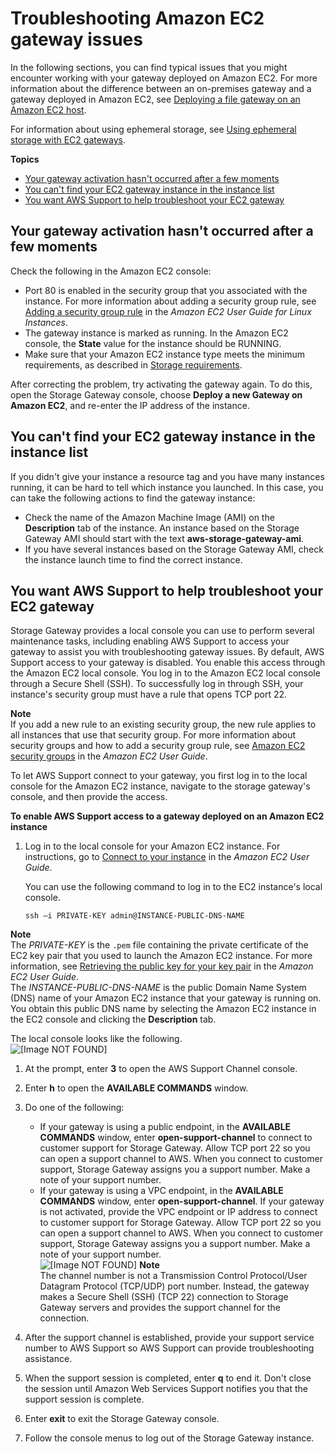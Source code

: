 # Troubleshooting Amazon EC2 gateway issues<a name="troubleshooting-EC2-gateway-issues"></a>

In the following sections, you can find typical issues that you might encounter working with your gateway deployed on Amazon EC2\. For more information about the difference between an on\-premises gateway and a gateway deployed in Amazon EC2, see [Deploying a file gateway on an Amazon EC2 host](ec2-gateway-file.md)\.

For information about using ephemeral storage, see [Using ephemeral storage with EC2 gateways](ManagingLocalStorage-common.md#ephemeral-disk-cache)\.

**Topics**
+ [Your gateway activation hasn't occurred after a few moments](#activation-issues)
+ [You can't find your EC2 gateway instance in the instance list](#find-instance)
+ [You want AWS Support to help troubleshoot your EC2 gateway](#EC2-EnableAWSSupportAccess)

## Your gateway activation hasn't occurred after a few moments<a name="activation-issues"></a>

Check the following in the Amazon EC2 console:
+ Port 80 is enabled in the security group that you associated with the instance\. For more information about adding a security group rule, see [Adding a security group rule](https://docs.aws.amazon.com/AWSEC2/latest/UserGuide/ec2-security-groups.html#adding-security-group-rule) in the *Amazon EC2 User Guide for Linux Instances*\.
+ The gateway instance is marked as running\. In the Amazon EC2 console, the **State** value for the instance should be RUNNING\.
+ Make sure that your Amazon EC2 instance type meets the minimum requirements, as described in [Storage requirements](Requirements.md#requirements-storage)\.

After correcting the problem, try activating the gateway again\. To do this, open the Storage Gateway console, choose **Deploy a new Gateway on Amazon EC2**, and re\-enter the IP address of the instance\.

## You can't find your EC2 gateway instance in the instance list<a name="find-instance"></a>

If you didn't give your instance a resource tag and you have many instances running, it can be hard to tell which instance you launched\. In this case, you can take the following actions to find the gateway instance:
+ Check the name of the Amazon Machine Image \(AMI\) on the **Description** tab of the instance\. An instance based on the Storage Gateway AMI should start with the text **aws\-storage\-gateway\-ami**\.
+ If you have several instances based on the Storage Gateway AMI, check the instance launch time to find the correct instance\.

## You want AWS Support to help troubleshoot your EC2 gateway<a name="EC2-EnableAWSSupportAccess"></a>

Storage Gateway provides a local console you can use to perform several maintenance tasks, including enabling AWS Support to access your gateway to assist you with troubleshooting gateway issues\. By default, AWS Support access to your gateway is disabled\. You enable this access through the Amazon EC2 local console\. You log in to the Amazon EC2 local console through a Secure Shell \(SSH\)\. To successfully log in through SSH, your instance's security group must have a rule that opens TCP port 22\.

**Note**  
If you add a new rule to an existing security group, the new rule applies to all instances that use that security group\. For more information about security groups and how to add a security group rule, see [Amazon EC2 security groups](https://docs.aws.amazon.com/AWSEC2/latest/UserGuide/using-network-security.html) in the *Amazon EC2 User Guide*\.

To let AWS Support connect to your gateway, you first log in to the local console for the Amazon EC2 instance, navigate to the storage gateway's console, and then provide the access\.

**To enable AWS Support access to a gateway deployed on an Amazon EC2 instance**

1. Log in to the local console for your Amazon EC2 instance\. For instructions, go to [Connect to your instance](https://docs.aws.amazon.com/AWSEC2/latest/UserGuide/AccessingInstances.html) in the *Amazon EC2 User Guide*\.

   You can use the following command to log in to the EC2 instance's local console\.

   ```
   ssh –i PRIVATE-KEY admin@INSTANCE-PUBLIC-DNS-NAME
   ```
**Note**  
The *PRIVATE\-KEY* is the `.pem` file containing the private certificate of the EC2 key pair that you used to launch the Amazon EC2 instance\. For more information, see [Retrieving the public key for your key pair](https://docs.aws.amazon.com/AWSEC2/latest/UserGuide/ec2-key-pairs.html#retriving-the-public-key) in the *Amazon EC2 User Guide*\.  
The *INSTANCE\-PUBLIC\-DNS\-NAME* is the public Domain Name System \(DNS\) name of your Amazon EC2 instance that your gateway is running on\. You obtain this public DNS name by selecting the Amazon EC2 instance in the EC2 console and clicking the **Description** tab\.

   The local console looks like the following\.  
![\[Image NOT FOUND\]](http://docs.aws.amazon.com/filegateway/latest/files3/images/EC2_LocalConsole-StartPage.png)

1. At the prompt, enter **3** to open the AWS Support Channel console\.

1. Enter **h** to open the **AVAILABLE COMMANDS** window\.

1. Do one of the following:
   + If your gateway is using a public endpoint, in the **AVAILABLE COMMANDS** window, enter **open\-support\-channel** to connect to customer support for Storage Gateway\. Allow TCP port 22 so you can open a support channel to AWS\. When you connect to customer support, Storage Gateway assigns you a support number\. Make a note of your support number\.
   + If your gateway is using a VPC endpoint, in the **AVAILABLE COMMANDS** window, enter **open\-support\-channel**\. If your gateway is not activated, provide the VPC endpoint or IP address to connect to customer support for Storage Gateway\. Allow TCP port 22 so you can open a support channel to AWS\. When you connect to customer support, Storage Gateway assigns you a support number\. Make a note of your support number\.  
![\[Image NOT FOUND\]](http://docs.aws.amazon.com/filegateway/latest/files3/images/EC2-assign-service-number.png)
**Note**  
The channel number is not a Transmission Control Protocol/User Datagram Protocol \(TCP/UDP\) port number\. Instead, the gateway makes a Secure Shell \(SSH\) \(TCP 22\) connection to Storage Gateway servers and provides the support channel for the connection\.

1. After the support channel is established, provide your support service number to AWS Support so AWS Support can provide troubleshooting assistance\.

1. When the support session is completed, enter **q** to end it\. Don't close the session until Amazon Web Services Support notifies you that the support session is complete\.

1. Enter **exit** to exit the Storage Gateway console\.

1. Follow the console menus to log out of the Storage Gateway instance\.
